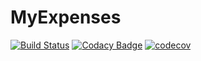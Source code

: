 # MyExpenses

[![Build Status](https://travis-ci.com/lfmachadodasilva/myexpenses-backend.svg?branch=master)](https://travis-ci.com/lfmachadodasilva/myexpenses-backend)
[![Codacy Badge](https://api.codacy.com/project/badge/Grade/06a721b99cc043978c117751139d1cf6)](https://www.codacy.com/app/lfmachadodasilva/myexpenses-backend?utm_source=github.com&utm_medium=referral&utm_content=lfmachadodasilva/myexpenses-backend&utm_campaign=Badge_Grade)
[![codecov](https://codecov.io/gh/lfmachadodasilva/myexpenses-backend/branch/master/graph/badge.svg)](https://codecov.io/gh/lfmachadodasilva/myexpenses-backend)
